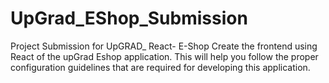 # UpGrad_EShop_Submission
Project Submission for UpGRAD_ React- E-Shop
Create the frontend using React of the upGrad Eshop application. This will help you follow the proper configuration guidelines that are required for developing this application.

